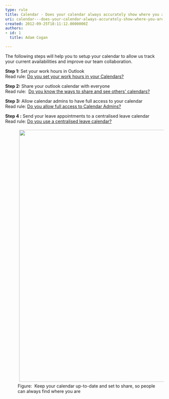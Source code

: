```yaml
---
type: rule
title: Calendar - Does your calendar always accurately show where you are?
uri: calendar---does-your-calendar-always-accurately-show-where-you-are
created: 2012-09-25T18:11:12.0000000Z
authors:
- id: 1
  title: Adam Cogan

---
```




<span class='intro'> <p>​​​​The following steps will help you to setup your calendar to allow us track your current availabilities and improve our team collaboration.<br></p> </span>

<p><strong>Step 1&#58;</strong> Set your work hours in Outlook<br>Read rule&#58; <a href="/Pages/Set-your-work-hours-in-your-calendars.aspx">Do you set your work hours in your Calendars?</a><br></p>
            <p>
            <strong>Step 2&#58;</strong> Share your outlook calendar with everyone<br>Read rule&#58;&#160; <a href="/Pages/Know-the-ways-to-share-and-see-calendars.aspx">Do you know the ways to share and see others' calendars? </a></p>
            <p>
            <strong>Step 3&#58;</strong> Allow calendar admins to have full access to your calendar<br>Read rule&#58; <a href="/Pages/Allow-full-access-to-calendar-admins.aspx">Do you allow full access to Calendar Admins? </a>
            </p>
            <p>
            <strong>Step 4 &#58;</strong> Send your leave appointments to a centralised leave calendar<br>Read rule&#58; <a href="/Pages/Inform-when-you-are-out-of-the-office-during-work-hours.aspx">Do you use a centralised leave calendar?</a><br></p><dd class="ssw15-rteElement-FigureNormal"><img src="/PublishingImages/calendar-accurately-show-where-you-are.jpg" alt="" style="margin&#58;5px;width&#58;808px;" /><br>Figure&#58;&#160; Keep your calendar up-to-date and set to share, so people can always find where you are&#160;<br></dd>


